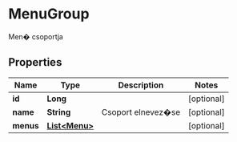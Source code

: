 

# MenuGroup

Men� csoportja

## Properties

| Name | Type | Description | Notes |
|------------ | ------------- | ------------- | -------------|
|**id** | **Long** |  |  [optional] |
|**name** | **String** | Csoport elnevez�se |  [optional] |
|**menus** | [**List&lt;Menu&gt;**](Menu.md) |  |  [optional] |



